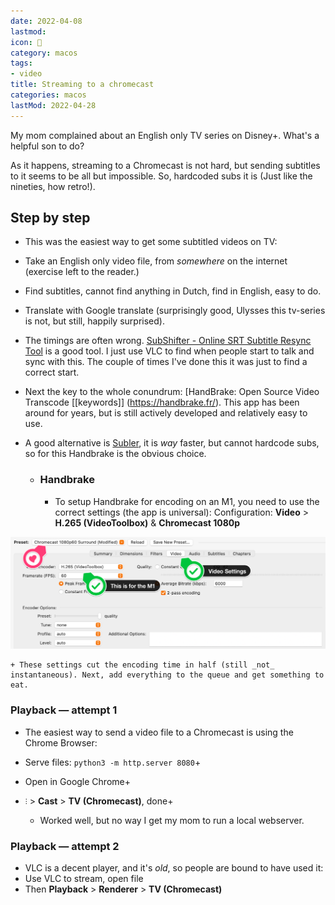 ```yaml
---
date: 2022-04-08
lastmod: 
icon: 🥸
category: macos
tags:
- video
title: Streaming to a chromecast
categories: macos
lastMod: 2022-04-28
---
```

My mom complained about an English only TV series on Disney+. What's a helpful son to do?

As it happens, streaming to a Chromecast is not hard, but sending subtitles to it seems to be all but impossible. So, hardcoded subs it is (Just like the nineties, how retro!).

## Step by step

  + This was the easiest way to get some subtitled videos on TV:
+ Take an English only video file, from _somewhere_ on the  internet (exercise left to the reader.)
+ Find subtitles, cannot find anything in Dutch, find in English, easy to do.
+ Translate with Google translate (surprisingly good, Ulysses this tv-series is not, but still, happily surprised).
+ The timings are often wrong. [SubShifter - Online SRT Subtitle Resync Tool](https://subshifter.bitsnbites.eu/) is a good tool. I just use VLC to find when people start to talk and sync with this. The couple of times I've done this it was just to find a correct start.
+ Next the key to the whole conundrum: [HandBrake: Open Source Video Transcode [[keywords]] (https://handbrake.fr/). This app has been around for years, but is still actively developed and relatively easy to use.
+ A good alternative is [Subler](https://subler.org/), it is *way* faster, but cannot hardcode subs, so  for this Handbrake is the obvious choice.

  + ### Handbrake

    + To setup Handbrake for encoding on an M1, you need to use the correct settings (the app is universal):
Configuration: **Video** > **H.265 (VideoToolbox)** & **Chromecast 1080p**

![handbrake.png](/assets/handbrake_1649418443446_0.png)

    + These settings cut the encoding time in half (still _not_ instantaneous). Next, add everything to the queue and get something to eat.

### Playback — attempt 1

  + The easiest way to send a video file to a Chromecast is using the Chrome Browser:
+ Serve files: `python3 -m http.server 8080`+
+ Open in Google Chrome+
+ `⫶` > **Cast** > **TV (Chromecast)**, done+

  + Worked well, but no way I get my mom to run a local webserver.

### Playback — attempt 2

  + VLC is a decent player, and it's _old_, so people are bound to have used it:
+ Use VLC to stream, open file
+ Then **Playback** > **Renderer** > **TV (Chromecast)**
